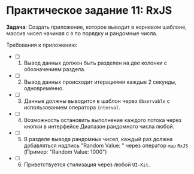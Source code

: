 # Практическое задание 11: RxJS

**Задача**: Создать приложение, которое выводит в корневом шаблоне, массив чисел начиная с `0` по порядку и рандомные числа.

Требования к приложению:

- [ ] 1. Вывод данных должен быть разделен на две колонки с обозначением раздела.
- [ ] 2. Вывод данных происходит итерациями каждые 2 секунды, одновременно.
- [ ] 3. Данные должны выводится в шаблон через `Observable` с использованием оператора `interval`.
- [ ] 4. Возможность остановить выполнение каждого потока через кнопки в интерфейсе
Диапазон рандомного числа любой.
- [ ] 5. В разделе вывода рандомных чисел, каждый раз должна добавляться надпись "Random Value: " через оператор `map` `RxJS` (Пример: "Random Value: 1000")
- [ ] 6. Приветствуется стилизация через любой `UI-Kit`.
